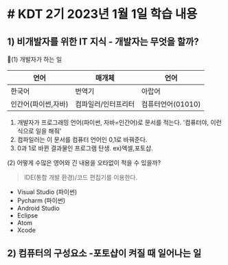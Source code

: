 # # KDT 2기 2023년 1월 1일 학습 내용

## 1) 비개발자를 위한 IT 지식 - 개발자는 무엇을 할까? 

🎨(1) 개발자가 하는 일

|언어|매개체|언어|
|---|---|---|
|한국어|번역기|아랍어|
|인간어(파이썬,자바)|컴파일러/인터프리터|컴퓨터언어(01010)|

1. 개발자가 프로그래밍 언어(파이썬, 자바=인간어)로 문서를 적는다. '컴퓨터야, 이런식으로 일을 해줘'
2. 컴파일러는 이 문서를 컴퓨터 언어인 0,1로 바꿔준다. 
3. 0과 1로 바뀐 결과물인 프로그램 탄생. ex)엑셀,포토샵.

(2) 어떻게 수많은 영어와 긴 내용을 오타없이 적을 수 있을까?

> IDE(통합 개발 환경)/코드 편집기를 이용한다.

- Visual Studio (파이썬)
- Pycharm (파이썬)
- Android Studio
- Eclipse
- Atom
- Xcode

## 2) 컴퓨터의 구성요소 -포토샵이 켜질 때 일어나는 일
 



